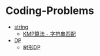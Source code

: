 # Coding-Problems

* [string](https://github.com/tianyuecao/Coding-Problems/tree/main/string)
  * [KMP算法 - 字符串匹配](https://github.com/tianyuecao/Coding-Problems/tree/main/string/kmp.md)
* [DP](https://github.com/tianyuecao/Coding-Problems/blob/main/dp)
  * [树形DP](https://github.com/tianyuecao/Coding-Problems/blob/main/dp/%E6%A0%91%E5%BD%A2DP.md)
